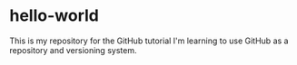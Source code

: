 # hello-world
This is my repository for the GitHub tutorial
I'm learning to use GitHub as a repository and versioning system.
